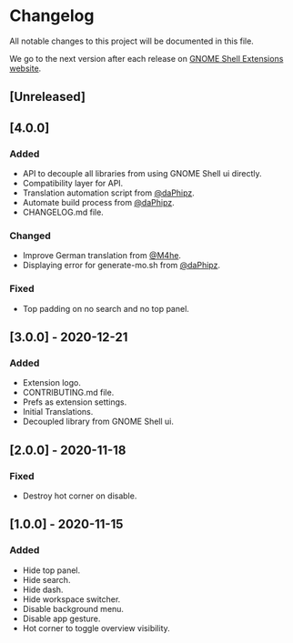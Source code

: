 # Changelog

All notable changes to this project will be documented in this file.

We go to the next version after each release on [GNOME Shell Extensions website](https://extensions.gnome.org/).

## [Unreleased]

## [4.0.0]

### Added

- API to decouple all libraries from using GNOME Shell ui directly.
- Compatibility layer for API.
- Translation automation script from [@daPhipz](https://gitlab.com/daPhipz).
- Automate build process from [@daPhipz](https://gitlab.com/daPhipz).
- CHANGELOG.md file.

### Changed

- Improve German translation from [@M4he](https://gitlab.com/M4he).
- Displaying error for generate-mo.sh from [@daPhipz](https://gitlab.com/daPhipz).

### Fixed

- Top padding on no search and no top panel.

## [3.0.0] - 2020-12-21

### Added

- Extension logo.
- CONTRIBUTING.md file.
- Prefs as extension settings.
- Initial Translations.
- Decoupled library from GNOME Shell ui.

## [2.0.0] - 2020-11-18

### Fixed

- Destroy hot corner on disable.

## [1.0.0] - 2020-11-15

### Added

- Hide top panel.
- Hide search.
- Hide dash.
- Hide workspace switcher.
- Disable background menu.
- Disable app gesture.
- Hot corner to toggle overview visibility.
